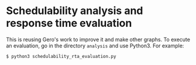 # Schedulability analysis and response time evaluation

This is reusing Gero's work to improve it and make other graphs. To execute an evaluation, go in the directory `analysis` and use Python3. For example:
```
$ python3 schedulability_rta_evaluation.py
```